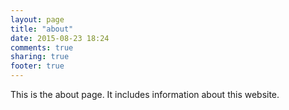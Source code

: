 ```yaml
---
layout: page
title: "about"
date: 2015-08-23 18:24
comments: true
sharing: true
footer: true
---
```


This is the about page. It includes information about this website.

